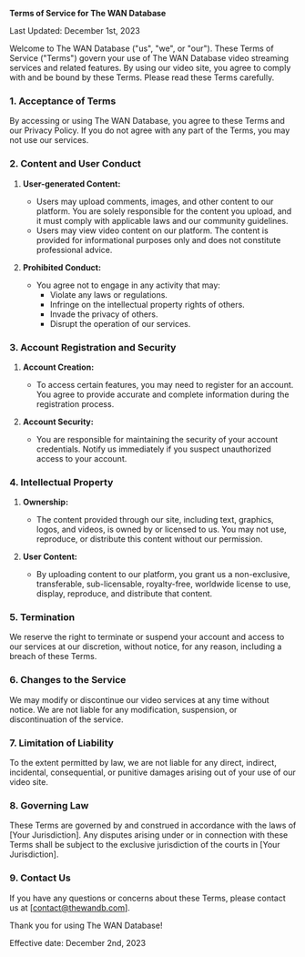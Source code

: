 **Terms of Service for The WAN Database**

Last Updated: December 1st, 2023

Welcome to The WAN Database ("us", "we", or "our"). These Terms of Service ("Terms") govern your use of The WAN Database
video streaming services and related features. By using our video site, you agree to comply with and be bound by these
Terms. Please read these Terms carefully.

### 1. Acceptance of Terms

By accessing or using The WAN Database, you agree to these Terms and our Privacy Policy. If you do not agree with any
part of the Terms, you may not use our services.

### 2. Content and User Conduct

1. **User-generated Content:**
    - Users may upload comments, images, and other content to our platform. You are solely responsible for the content
      you upload, and it must comply with applicable laws and our community guidelines.
    - Users may view video content on our platform. The content is provided for informational purposes only and does not
      constitute professional advice.

2. **Prohibited Conduct:**
    - You agree not to engage in any activity that may:
        - Violate any laws or regulations.
        - Infringe on the intellectual property rights of others.
        - Invade the privacy of others.
        - Disrupt the operation of our services.

### 3. Account Registration and Security

1. **Account Creation:**
    - To access certain features, you may need to register for an account. You agree to provide accurate and complete
      information during the registration process.

2. **Account Security:**
    - You are responsible for maintaining the security of your account credentials. Notify us immediately if you suspect
      unauthorized access to your account.

### 4. Intellectual Property

1. **Ownership:**
    - The content provided through our site, including text, graphics, logos, and videos, is owned by or licensed to us.
      You may not use, reproduce, or distribute this content without our permission.

2. **User Content:**
    - By uploading content to our platform, you grant us a non-exclusive, transferable, sub-licensable, royalty-free,
      worldwide license to use, display, reproduce, and distribute that content.

### 5. Termination

We reserve the right to terminate or suspend your account and access to our services at our discretion, without notice,
for any reason, including a breach of these Terms.

### 6. Changes to the Service

We may modify or discontinue our video services at any time without notice. We are not liable for any modification,
suspension, or discontinuation of the service.

### 7. Limitation of Liability

To the extent permitted by law, we are not liable for any direct, indirect, incidental, consequential, or punitive
damages arising out of your use of our video site.

### 8. Governing Law

These Terms are governed by and construed in accordance with the laws of [Your Jurisdiction]. Any disputes arising under
or in connection with these Terms shall be subject to the exclusive jurisdiction of the courts in [Your Jurisdiction].

### 9. Contact Us

If you have any questions or concerns about these Terms, please contact us at [contact@thewandb.com].

Thank you for using The WAN Database!

Effective date: December 2nd, 2023